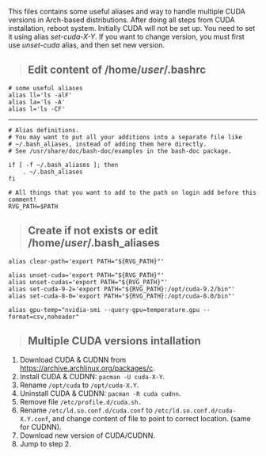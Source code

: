 This files contains some useful aliases and way to handle multiple CUDA versions in Arch-based distributions.
After doing all steps from CUDA installation, reboot system. Initially CUDA will not be set up. 
You need to set it using alias *_set-cuda-X-Y_*. 
If you want to change version, you must first use *_unset-cuda_* alias, and then set new version.

>## Edit content of /home/*user*/.bashrc
```
# some useful aliases
alias ll='ls -alF'
alias la='ls -A'
alias l='ls -CF'
```
-------------------
```
# Alias definitions.
# You may want to put all your additions into a separate file like
# ~/.bash_aliases, instead of adding them here directly.
# See /usr/share/doc/bash-doc/examples in the bash-doc package.

if [ -f ~/.bash_aliases ]; then
    . ~/.bash_aliases
fi

# All things that you want to add to the path on login add before this comment!
RVG_PATH=$PATH
```

>## Create if not exists or edit /home/*user*/.bash_aliases

```alias clean-path='export PATH="${RVG_PATH}"'  
alias clear-path='export PATH="${RVG_PATH}"'  
  
alias unset-cuda='export PATH="${RVG_PATH}"'  
alias unset-cudas='export PATH="${RVG_PATH}"'  
alias set-cuda-9-2='export PATH="${RVG_PATH}:/opt/cuda-9.2/bin"'  
alias set-cuda-8-0='export PATH="${RVG_PATH}:/opt/cuda-8.0/bin"'
  
alias gpu-temp="nvidia-smi --query-gpu=temperature.gpu --format=csv,noheader"  
```


>## Multiple CUDA versions intallation

1. Download CUDA & CUDNN from https://archive.archlinux.org/packages/c.
2. Install CUDA & CUDNN: `pacman -U cuda-X-Y`.
3. Rename `/opt/cuda` to `/opt/cuda-X.Y`.
4. Uninstall CUDA & CUDNN: `pacman -R cuda cudnn`.
5. Remove file `/etc/profile.d/cuda.sh.`
6. Rename `/etc/ld.so.conf.d/cuda.conf` to `/etc/ld.so.conf.d/cuda-X.Y.conf`, and change content of file to point to correct location. (same for CUDNN).  
7. Download new version of CUDA/CUDNN.
8. Jump to step 2.
